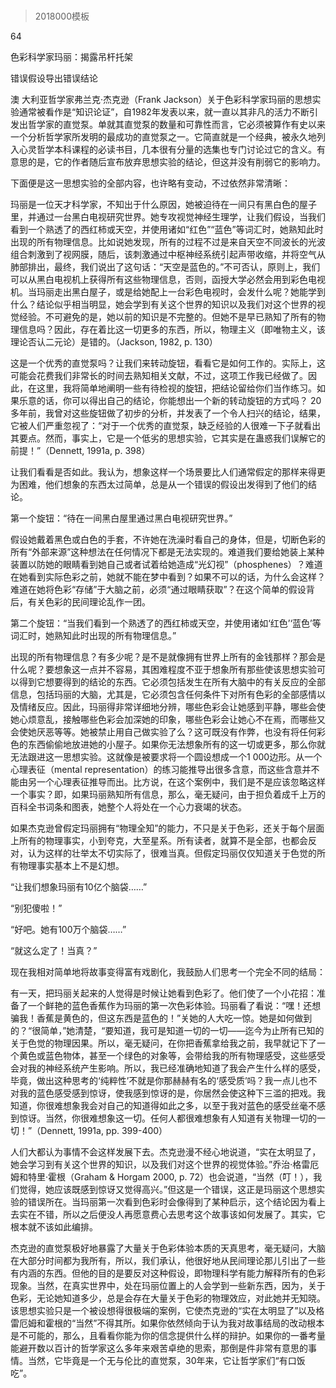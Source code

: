 # 
> 2018000模板





64

色彩科学家玛丽：揭露吊杆托架

错误假设导出错误结论


澳 大利亚哲学家弗兰克·杰克逊（Frank Jackson）关于色彩科学家玛丽的思想实验通常被看作是“知识论证”，自1982年发表以来，就一直以其非凡的活力不断引发出哲学家的直觉泵。单就其直觉泵的数量和可靠性而言，它必须被算作有史以来一个分析哲学家所发明的最成功的直觉泵之一。它简直就是一个经典，被永久地列入心灵哲学本科课程的必读书目，几本很有分量的选集也专门讨论过它的含义。有意思的是，它的作者随后宣布放弃思想实验的结论，但这并没有削弱它的影响力。

下面便是这一思想实验的全部内容，也许略有变动，不过依然非常清晰：

玛丽是一位天才科学家，不知出于什么原因，她被迫待在一间只有黑白色的屋子里，并通过一台黑白电视研究世界。她专攻视觉神经生理学，让我们假设，当我们看到一个熟透了的西红柿或天空，并使用诸如“红色”“蓝色”等词汇时，她熟知此时出现的所有物理信息。比如说她发现，所有的过程不过是来自天空不同波长的光波组合刺激到了视网膜，随后，该刺激通过中枢神经系统引起声带收缩，并将空气从肺部排出，最终，我们说出了这句话：“天空是蓝色的。”不可否认，原则上，我们可以从黑白电视机上获得所有这些物理信息，否则，函授大学必然会用到彩色电视机。当玛丽走出黑白屋子，或是给她配上一台彩色电视时，会发什么呢？她能学到什么？结论似乎相当明显，她会学到有关这个世界的知识以及我们对这个世界的视觉经验。不可避免的是，她以前的知识是不完整的。但她不是早已熟知了所有的物理信息吗？因此，存在着比这一切更多的东西，所以，物理主义（即唯物主义，该理论否认二元论）是错的。（Jackson, 1982, p. 130）



这是一个优秀的直觉泵吗？让我们来转动旋钮，看看它是如何工作的。实际上，这可能会花费我们非常长的时间去熟知相关文献，不过，这项工作我已经做了。因此，在这里，我将简单地阐明一些有待检视的旋钮，把结论留给你们当作练习。如果乐意的话，你可以得出自己的结论，你能想出一个新的转动旋钮的方式吗？ 20多年前，我曾对这些旋钮做了初步的分析，并发表了一个令人扫兴的结论，结果，它被人们严重忽视了：“对于一个优秀的直觉泵，缺乏经验的人很难一下子就看出其要点。然而，事实上，它是一个低劣的思想实验，它其实是在蛊惑我们误解它的前提！”（Dennett, 1991a, p. 398）

让我们看看是否如此。我认为，想象这样一个场景要比人们通常假定的那样来得更为困难，他们想象的东西太过简单，总是从一个错误的假设出发得到了他们的结论。

第一个旋钮：“待在一间黑白屋里通过黑白电视研究世界。”



假设她戴着黑色或白色的手套，不许她在洗澡时看自己的身体，但是，切断色彩的所有“外部来源”这种想法在任何情况下都是无法实现的。难道我们要给她装上某种装置以防她的眼睛看到她自己或者试着给她造成“光幻视”（phosphenes）？难道在她看到实际色彩之前，她就不能在梦中看到？如果不可以的话，为什么会这样？难道在她将色彩“存储”于大脑之前，必须“通过眼睛获取”？在这个简单的假设背后，有关色彩的民间理论乱作一团。

第二个旋钮：“当我们看到一个熟透了的西红柿或天空，并使用诸如‘红色’‘蓝色’等词汇时，她熟知此时出现的所有物理信息。”



出现的所有物理信息？有多少呢？是不是就像拥有世界上所有的金钱那样？那会是什么呢？要想象这一点并不容易，其困难程度不亚于想象所有那些使该思想实验可以得到它想要得到的结论的东西。它必须包括发生在所有大脑中的有关反应的全部信息，包括玛丽的大脑，尤其是，它必须包含任何条件下对所有色彩的全部感情以及情绪反应。因此，玛丽得非常详细地分辨，哪些色彩会让她感到平静，哪些会使她心烦意乱，接触哪些色彩会加深她的印象，哪些色彩会让她心不在焉，而哪些又会使她厌恶等等。她被禁止用自己做实验了么？这可既没有作弊，也没有将任何彩色的东西偷偷地放进她的小屋子。如果你无法想象所有的这一切或更多，那么你就无法跟进这一思想实验。这就像是被要求将一个圆设想成一个1 000边形。从一个心理表征（mental representation）的练习能推导出很多含意，而这些含意并不能由另一个心理表征推导而出。比方说，在这个案例中，我们是不是应该忽略这样一个事实？即，如果玛丽熟知所有信息，那么，毫无疑问，由于担负着成千上万的百科全书词条和图表，她整个人将处在一个心力衰竭的状态。

如果杰克逊曾假定玛丽拥有“物理全知”的能力，不只是关于色彩，还关于每个层面上所有的物理事实，小到夸克，大至星系。所有读者，就算不是全部，也都会反对，认为这样的壮举太不切实际了，很难当真。但假定玛丽仅仅知道关于色觉的所有物理事实基本上不是幻想。

“让我们想象玛丽有10亿个脑袋……”



“别犯傻啦！”



“好吧。她有100万个脑袋……”



“就这么定了！当真？”



现在我相对简单地将故事变得富有戏剧化，我鼓励人们思考一个完全不同的结局：

有一天，把玛丽关起来的人觉得是时候让她看到色彩了。他们使了一个小花招：准备了一个鲜艳的蓝色香蕉作为玛丽的第一次色彩体验。玛丽看了看说：“嘿！还想骗我！香蕉是黄色的，但这东西是蓝色的！”关她的人大吃一惊。她是如何做到的？“很简单，”她清楚，“要知道，我可是知道一切的一切——迄今为止所有已知的关于色觉的物理因果。所以，毫无疑问，在你把香蕉拿给我之前，我早就记下了一个黄色或蓝色物体，甚至一个绿色的对象等，会带给我的所有物理感受，这些感受会对我的神经系统产生影响。所以，我已经准确地知道了我会产生什么样的感受，毕竟，做出这种思考的‘纯粹性’不就是你那赫赫有名的‘感受质’吗？我一点儿也不对我的蓝色感受感到惊讶，使我感到惊讶的是，你居然会使这种下三滥的把戏。我知道，你很难想象我会对自己的知道得如此之多，以至于我对蓝色的感受丝毫不感到惊讶。当然，你很难想象这一切。任何人都很难想象有人知道有关物理一切的一切！”（Dennett, 1991a, pp. 399-400）



人们大都认为事情不会这样发展下去。杰克逊漫不经心地说道，“实在太明显了，她会学习到有关这个世界的知识，以及我们对这个世界的视觉体验。”乔治·格雷厄姆和特里·霍根（Graham & Horgam 2000, p. 72）也会说道，“当然（叮！），我们觉得，她应该既感到惊讶又觉得高兴。”但这是一个错误，这正是玛丽这个思想实验的错误所在。当玛丽第一次看到色彩时会像得到了某种启示，这个结论因为看上去实在不错，所以之后便没人再愿意费心去思考这个故事该如何发展了。其实，它根本就不该如此编排。

杰克逊的直觉泵极好地暴露了大量关于色彩体验本质的天真思考，毫无疑问，大脑在大部分时间都为我所有，所以，我们承认，他很好地从民间理论那儿引出了一些有内涵的东西。但他的目的是要反对这种假设，即物理科学有能力解释所有的色彩现象。当然，在真实世界中，处在玛丽位置上的人会学到一些新东西，因为，关于色彩，无论她知道多少，总是会存在大量关于色彩的物理效应，对此她并无知晓。该思想实验只是一个被设想得很极端的案例，它使杰克逊的“实在太明显了”以及格雷厄姆和霍根的“当然”不得其所。如果你依然倾向于认为我对故事结局的改动根本是不可能的，那么，且看看你能为你的信念提供什么样的辩护。如果你的一番考量能避开数以百计的哲学家这么多年来艰苦卓绝的思索，那倒是件非常有意思的事情。当然，它毕竟是一个无与伦比的直觉泵，30年来，它让哲学家们“有口饭吃”。



